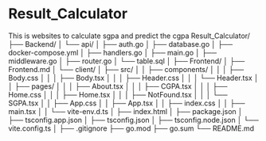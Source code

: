 # Result_Calculator
This is websites to calculate sgpa and predict the cgpa
Result_Calculator/
├── Backend/
│   └── api/
│       ├── auth.go
│       ├── database.go
│       ├── docker-compose.yml
│       ├── handlers.go
│       ├── main.go
│       ├── middleware.go
│       ├── router.go
│       └── table.sql
│
├── Frontend/
│   ├── Frontend.md
│   └── client/
│       ├── src/
│       │   ├── components/
│       │   │   ├── Body.css
│       │   │   ├── Body.tsx
│       │   │   ├── Header.css
│       │   │   └── Header.tsx
│       │   ├── pages/
│       │   │   ├── About.tsx
│       │   │   ├── CGPA.tsx
│       │   │   ├── Home.css
│       │   │   ├── Home.tsx
│       │   │   ├── NotFound.tsx
│       │   │   └── SGPA.tsx
│       │   ├── App.css
│       │   ├── App.tsx
│       │   ├── index.css
│       │   ├── main.tsx
│       │   └── vite-env.d.ts
│       ├── index.html
│       ├── package.json
│       ├── tsconfig.app.json
│       ├── tsconfig.json
│       ├── tsconfig.node.json
│       └── vite.config.ts
│
├── .gitignore
├── go.mod
├── go.sum
└── README.md
